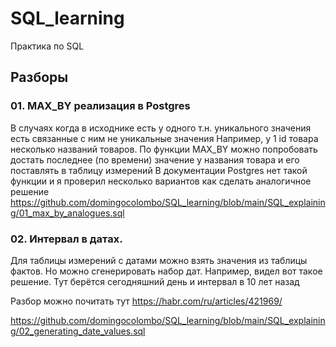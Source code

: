 # SQL_learning
Практика по SQL

## Разборы

### 01. MAX_BY реализация в Postgres
В случаях когда в исходнике есть у одного т.н. уникального значения есть связанные с ним не уникальные значения
Например, у 1 id товара несколько названий товаров.
По функции MAX_BY можно попробовать достать последнее (по времени) значение у названия товара и его поставлять в таблицу измерений
В документации Postgres нет такой функции и я проверил несколько вариантов как сделать аналогичное решение
https://github.com/domingocolombo/SQL_learning/blob/main/SQL_explaining/01_max_by_analogues.sql


### 02. Интервал в датах.
Для таблицы измерений с датами можно взять значения из таблицы фактов. 
Но можно сгенерировать набор дат.
Например, видел вот такое решение. Тут берётся сегодняшний день и интервал в 10 лет назад

Разбор можно почитать тут https://habr.com/ru/articles/421969/

https://github.com/domingocolombo/SQL_learning/blob/main/SQL_explaining/02_generating_date_values.sql
